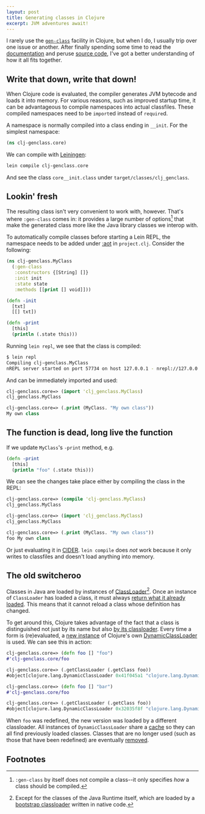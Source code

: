 ```yaml
---
layout: post
title: Generating classes in Clojure
excerpt: JVM adventures await!
---
```


I rarely use the [`gen-class`](https://clojure.github.io/clojure/clojure.core-api.html#clojure.core/gen-class) facility in Clojure, but when I do, I usually trip over one issue or another. After finally spending some time to read the [documentation](https://clojure.org/reference/compilation) and peruse [source code](https://github.com/clojure/clojure), I've got a better understanding of how it all fits together.

## Write that down, write that down!

When Clojure code is evaluated, the compiler generates JVM bytecode and loads it into memory. For various reasons, such as improved startup time, it can be advantageous to compile namespaces into actual classfiles. These compiled namespaces need to be `import`ed instead of `require`d.

A namespace is normally compiled into a class ending in `__init`. For the simplest namespace:

```clojure
(ns clj-genclass.core)
```

We can compile with [Leiningen](https://leiningen.org/):

```bash
lein compile clj-genclass.core
```

And see the class `core__init.class` under `target/classes/clj_genclass`.

## Lookin' fresh

The resulting class isn't very convenient to work with, however. That's where `:gen-class` comes in: it provides a large number of options[^1] that make the generated class more like the Java library classes we interop with.

To automatically compile classes before starting a Lein REPL, the namespace needs to be added under [:aot](https://codeberg.org/leiningen/leiningen/src/commit/8cda41784545bef71d1d605d739f4935c8fe4f21/sample.project.clj#L280) in `project.clj`. Consider the following:

```clojure
(ns clj-genclass.MyClass
  (:gen-class
   :constructors {[String] []}
   :init init
   :state state
   :methods [[print [] void]]))

(defn -init
  [txt]
  [[] txt])

(defn -print
  [this]
  (println (.state this)))
```

Running `lein repl`, we see that the class is compiled:

```bash
$ lein repl
Compiling clj-genclass.MyClass
nREPL server started on port 57734 on host 127.0.0.1 - nrepl://127.0.0.1:57734
```

And can be immediately imported and used:

```clojure
clj-genclass.core=> (import 'clj_genclass.MyClass)
clj_genclass.MyClass

clj-genclass.core=> (.print (MyClass. "My own class"))
My own class
```

## The function is dead, long live the function

If we update `MyClass`'s `-print` method, e.g.

```clojure
(defn -print
  [this]
  (println "foo" (.state this)))
```

We can see the changes take place either by compiling the class in the REPL:

```clojure
clj-genclass.core=> (compile 'clj-genclass.MyClass)
clj_genclass.MyClass

clj-genclass.core=> (import 'clj_genclass.MyClass)
clj_genclass.MyClass

clj-genclass.core=> (.print (MyClass. "My own class"))
foo My own class
```

Or just evaluating it in [CIDER](https://github.com/clojure-emacs/cider). `lein compile` does *not* work because it only writes to classfiles and doesn't load anything into memory.

## The old switcheroo

Classes in Java are loaded by instances of [ClassLoader](https://docs.oracle.com/en/java/javase/21/docs/api/java.base/java/lang/ClassLoader.html)[^2]. Once an instance of `ClassLoader` has loaded a class, it must always [return what it already loaded](https://docs.oracle.com/javase/specs/jvms/se21/html/jvms-5.html#jvms-5.3.2). This means that it cannot reload a class whose definition has changed.

To get around this, Clojure takes advantage of the fact that a class is distinguished not just by its name but also [by its classloader](https://docs.oracle.com/javase/specs/jvms/se21/html/jvms-5.html#jvms-5.3.2). Every time a form is (re)evaluated, a [new instance](https://github.com/clojure/clojure/blob/clojure-1.12.0/src/jvm/clojure/lang/Compiler.java#L7662) of Clojure's own [DynamicClassLoader](https://github.com/clojure/clojure/blob/clojure-1.12.0/src/jvm/clojure/lang/DynamicClassLoader.java) is used. We can see this in action:

```clojure
clj-genclass.core=> (defn foo [] "foo")
#'clj-genclass.core/foo

clj-genclass.core=> (.getClassLoader (.getClass foo))
#object[clojure.lang.DynamicClassLoader 0x41f045a1 "clojure.lang.DynamicClassLoader@41f045a1"]

clj-genclass.core=> (defn foo [] "bar")
#'clj-genclass.core/foo

clj-genclass.core=> (.getClassLoader (.getClass foo))
#object[clojure.lang.DynamicClassLoader 0x32035f8f "clojure.lang.DynamicClassLoader@32035f8f"]
```

When `foo` was redefined, the new version was loaded by a different classloader. All instances of `DynamicClassLoader` share a [cache](https://github.com/clojure/clojure/blob/clojure-1.12.0/src/jvm/clojure/lang/DynamicClassLoader.java#L26-L27) so they can all find previously loaded classes. Classes that are no longer used (such as those that have been redefined) are eventually [removed](https://github.com/clojure/clojure/blob/clojure-1.12.0/src/jvm/clojure/lang/DynamicClassLoader.java#L45).

## Footnotes

[^1]: `:gen-class` by itself does not compile a class--it only specifies *how* a class should be compiled.

[^2]: Except for the classes of the Java Runtime itself, which are loaded by a [bootstrap classloader](https://docs.oracle.com/javase/jndi/tutorial/beyond/misc/classloader.html) written in native code.
